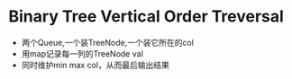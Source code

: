 # Binary Tree Vertical Order Treversal

* 两个Queue,一个装TreeNode,一个装它所在的col
* 用map记录每一列的TreeNode val
* 同时维护min max col，从而最后输出结果